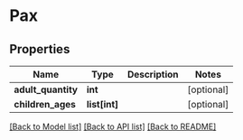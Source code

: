 # Pax

## Properties
Name | Type | Description | Notes
------------ | ------------- | ------------- | -------------
**adult_quantity** | **int** |  | [optional] 
**children_ages** | **list[int]** |  | [optional] 

[[Back to Model list]](../README.md#documentation-for-models) [[Back to API list]](../README.md#documentation-for-api-endpoints) [[Back to README]](../README.md)


